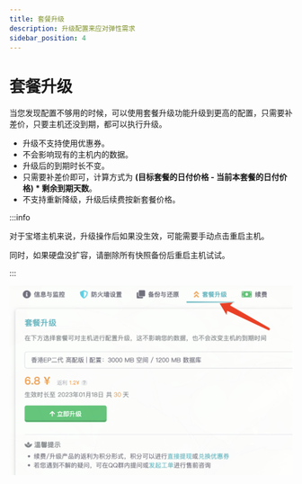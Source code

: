 ```yaml
---
title: 套餐升级
description: 升级配置来应对弹性需求
sidebar_position: 4
---
```



# 套餐升级

当您发现配置不够用的时候，可以使用套餐升级功能升级到更高的配置，只需要补差价，只要主机还没到期，都可以执行升级。

+ 升级不支持使用优惠券。
+ 不会影响现有的主机内的数据。
+ 升级后的到期时长不变。
+ 只需要补差价即可，计算方式为 **(目标套餐的日付价格 - 当前本套餐的日付价格) \* 剩余到期天数**。
+ 不支持重新降级，升级后续费按新套餐价格。

:::info

对于宝塔主机来说，升级操作后如果没生效，可能需要手动点击重启主机。

同时，如果硬盘没扩容，请删除所有快照备份后重启主机试试。

:::

![image-20221219112135648@50](./assets/image-20221219112135648.png)



